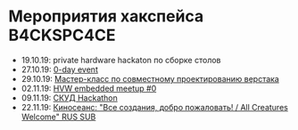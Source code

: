 # Мероприятия хакспейса B4CKSPC4CE

* 19.10.19: private hardware hackaton по сборке столов
* 27.10.19: [0-day event](/0day)
* 29.10.19: [Мастер-класс по совместному проектированию верстака](/fusion_hackathon)
* 02.11.19: [HVW embedded meetup #0](/hvw_meetup_0)
* 09.11.19: [СКУД Hackathon](/acs_hackathon)
* 22.11.19: [Киносеанс: "Все создания, добро пожаловать! / All Creatures Welcome" RUS SUB](/mps/mps0_AllCreaturesWelcome)
